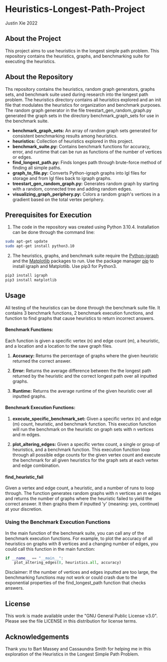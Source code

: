 # Heuristics-Longest-Path-Project
Justin Xie 2022

## About the Project
This project aims to use heuristics in the longest simple path problem. This repository contains the heuristics, graphs, and benchmarking suite for executing the heuristics.

## About the Repository
Ths repository contains the heuristics, random graph generators, graphs sets, and benchmark suite used during research into the longest path problem. The heuristics directory contains all heuristics explored and an init file that modulates the heuristics for organization and benchmark purposes. The random graph generator in the file treestart_gen_random_graph.py generated the graph sets in the directory benchmark_graph_sets for use in the benchmark suite.

- **benchmark_graph_sets:** An array of random graph sets generated for consistent benchmarking results among heuristics.
- **heuristics:** Collection of heuristics explored in this project.
- **benchmark_suite.py:** Contains benchmark functions for accuracy, error, and runtime that can be run as functions of the number of vertices or edges.
- **find_longest_path.py:** Finds longes path through brute-force method of finding all simple paths.
- **graph_to_file.py:** Converts Python-igraph graphs into lgl files for storage and from lgl files back to igraph graphs.
- **treestart_gen_random_graph.py:** Generates random graph by starting with a random, connected tree and adding random edges.
- **visualizing_graph_periphery.py:** Colors a random graph's vertices in a gradient based on the total vertex periphery.

## Prerequisites for Execution
1. The code in the repository was created using Python 3.10.4. Installation can be done through the command line:

```bash
sudo apt-get update
sudo apt-get install python3.10
```

2. The heuristics, graphs, and benchmark suite require the [Python-igraph](https://igraph.org/python/) and the [Matplotlib](https://matplotlib.org/) packages to run. Use the package manager [pip](https://pip.pypa.io/en/stable/) to install igraph and Matplotlib. Use pip3 for Python3.

```bash
pip3 install igraph
pip3 install matplotlib
```

## Usage
All testing of the heuristics can be done through the benchmark suite file. It contains 3 benchmark functions, 2 benchmark execution functions, and function to find graphs that cause heuristics to return incorrect answers.

#### Benchmark Functions:
Each function is given a specific vertex (n) and edge count (m), a heuristic, and a location and a location to the save graph files.

1. **Accuracy:** Returns the percentage of graphs where the given heuristic returned the correct answer. 

2. **Error:** Returns the average difference between the the longest path returned by the heuristic and the correct longest path over all inputted graphs.

3. **Runtime:** Returns the average runtime of the given heuristic over all inputted graphs.

#### Benchmark Execution Functions:
1. **execute_specific_benchmark_set:** Given a specific vertex (n) and edge (m) count, heuristic, and benchmark function. This execution function will run the benchmark on the heuristic on graph sets with n vertices and m edges.

2. **plot_altering_edges:** Given a specific vertex count, a single or group of heuristics, and a benchmark function. This execution function loop through all possible edge counts for the given vertex count and execute the benchmark for all given heuristics for the graph sets at each vertex and edge combination.

#### find_heuristic_fail 
Given a vertex and edge count, a heuristic, and a number of runs to loop through. The function generates random graphs with n vertices an m edges and returns the number of graphs where the heuristic failed to yield the correct answer. It then graphs them if inputted 'y' (meaning: yes, continue) at your discretion.

### Using the Benchmark Execution Functions
In the main function of the benchmark suite, you can call any of the benchmark execution functions. For example, to plot the accuracy of all heuristics on graphs with 8 vertices and a changing number of edges, you could call this function in the main function:

```python
if __name__ == "__main__":
    plot_altering_edges(8, heuristics.all, accuracy)
```

Disclaimer: If the number of vertices and edges inputted are too large, the benchmarking functions may not work or could crash due to the exponential properties of the find_longest_path function that checks answers.

## License
This work is made available under the "GNU General Public License v3.0". Please see the file LICENSE in this distribution for license terms.

## Acknowledgements
Thank you to Bart Massey and Cassaundra Smith for helping me in this exploration of the Heuristics in the Longest Simple Path Problem.